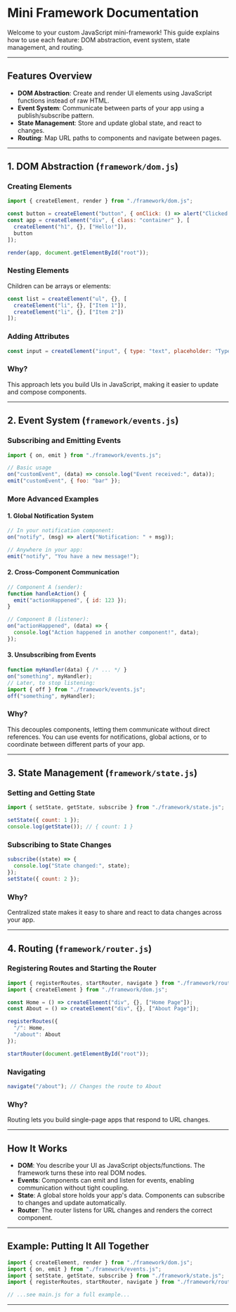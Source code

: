 # Mini Framework Documentation

Welcome to your custom JavaScript mini-framework! This guide explains how to use each feature: DOM abstraction, event system, state management, and routing.

---

## Features Overview

- **DOM Abstraction**: Create and render UI elements using JavaScript functions instead of raw HTML.
- **Event System**: Communicate between parts of your app using a publish/subscribe pattern.
- **State Management**: Store and update global state, and react to changes.
- **Routing**: Map URL paths to components and navigate between pages.

---

## 1. DOM Abstraction (`framework/dom.js`)

### Creating Elements
```js
import { createElement, render } from "./framework/dom.js";

const button = createElement("button", { onClick: () => alert("Clicked!") }, ["Click Me"]);
const app = createElement("div", { class: "container" }, [
  createElement("h1", {}, ["Hello!"]),
  button
]);

render(app, document.getElementById("root"));
```

### Nesting Elements
Children can be arrays or elements:
```js
const list = createElement("ul", {}, [
  createElement("li", {}, ["Item 1"]),
  createElement("li", {}, ["Item 2"])
]);
```

### Adding Attributes
```js
const input = createElement("input", { type: "text", placeholder: "Type here" });
```

### Why?
This approach lets you build UIs in JavaScript, making it easier to update and compose components.

---

## 2. Event System (`framework/events.js`)


### Subscribing and Emitting Events
```js
import { on, emit } from "./framework/events.js";

// Basic usage
on("customEvent", (data) => console.log("Event received:", data));
emit("customEvent", { foo: "bar" });
```

### More Advanced Examples

#### 1. Global Notification System
```js
// In your notification component:
on("notify", (msg) => alert("Notification: " + msg));

// Anywhere in your app:
emit("notify", "You have a new message!");
```

#### 2. Cross-Component Communication
```js
// Component A (sender):
function handleAction() {
  emit("actionHappened", { id: 123 });
}

// Component B (listener):
on("actionHappened", (data) => {
  console.log("Action happened in another component!", data);
});
```

#### 3. Unsubscribing from Events
```js
function myHandler(data) { /* ... */ }
on("something", myHandler);
// Later, to stop listening:
import { off } from "./framework/events.js";
off("something", myHandler);
```

### Why?
This decouples components, letting them communicate without direct references. You can use events for notifications, global actions, or to coordinate between different parts of your app.

---

## 3. State Management (`framework/state.js`)

### Setting and Getting State
```js
import { setState, getState, subscribe } from "./framework/state.js";

setState({ count: 1 });
console.log(getState()); // { count: 1 }
```

### Subscribing to State Changes
```js
subscribe((state) => {
  console.log("State changed:", state);
});
setState({ count: 2 });
```

### Why?
Centralized state makes it easy to share and react to data changes across your app.

---

## 4. Routing (`framework/router.js`)

### Registering Routes and Starting the Router
```js
import { registerRoutes, startRouter, navigate } from "./framework/router.js";
import { createElement } from "./framework/dom.js";

const Home = () => createElement("div", {}, ["Home Page"]);
const About = () => createElement("div", {}, ["About Page"]);

registerRoutes({
  "/": Home,
  "/about": About
});

startRouter(document.getElementById("root"));
```

### Navigating
```js
navigate("/about"); // Changes the route to About
```

### Why?
Routing lets you build single-page apps that respond to URL changes.

---

## How It Works
- **DOM**: You describe your UI as JavaScript objects/functions. The framework turns these into real DOM nodes.
- **Events**: Components can emit and listen for events, enabling communication without tight coupling.
- **State**: A global store holds your app's data. Components can subscribe to changes and update automatically.
- **Router**: The router listens for URL changes and renders the correct component.

---

## Example: Putting It All Together
```js
import { createElement, render } from "./framework/dom.js";
import { on, emit } from "./framework/events.js";
import { setState, getState, subscribe } from "./framework/state.js";
import { registerRoutes, startRouter, navigate } from "./framework/router.js";

// ...see main.js for a full example...
```

---

